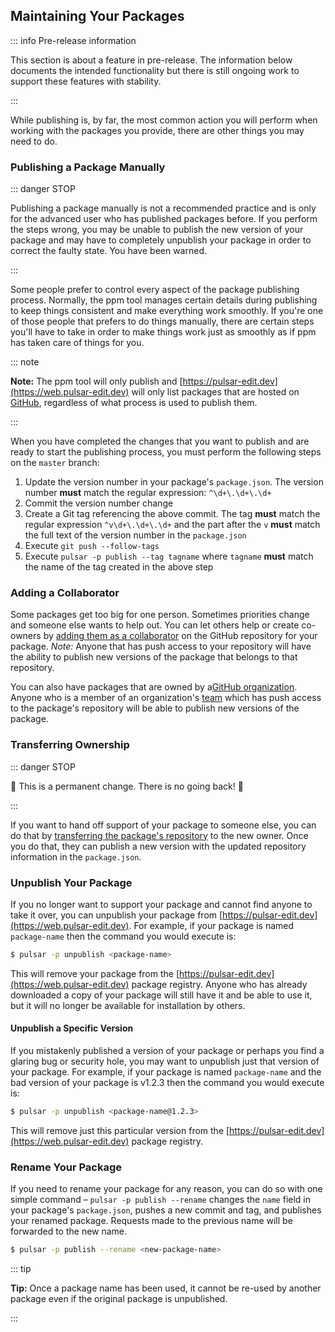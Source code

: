## Maintaining Your Packages

::: info Pre-release information

This section is about a feature in pre-release. The information below documents
the intended functionality but there is still ongoing work to support these
features with stability.

:::

While publishing is, by far, the most common action you will perform when
working with the packages you provide, there are other things you may need to do.

### Publishing a Package Manually

::: danger STOP

Publishing a package manually is not a recommended practice and is only for the
advanced user who has published packages before. If you perform the steps wrong,
you may be unable to publish the new version of your package and may have to
completely unpublish your package in order to correct the faulty state. You have
been warned.

:::

Some people prefer to control every aspect of the package publishing process.
Normally, the ppm tool manages certain details during publishing to keep things
consistent and make everything work smoothly. If you're one of those people that
prefers to do things manually, there are certain steps you'll have to take in
order to make things work just as smoothly as if ppm has taken care of things
for you.

::: note

**Note:** The ppm tool will only publish and [https://pulsar-edit.dev](https://web.pulsar-edit.dev)
will only list packages that are hosted on [GitHub](https://github.com),
regardless of what process is used to publish them.

:::

When you have completed the changes that you want to publish and are ready to
start the publishing process, you must perform the following steps on the
`master` branch:

1. Update the version number in your package's `package.json`. The version
   number **must** match the regular expression: `^\d+\.\d+\.\d+`
2. Commit the version number change
3. Create a Git tag referencing the above commit. The tag **must** match the
   regular expression `^v\d+\.\d+\.\d+` and the part after the `v` **must** match
   the full text of the version number in the `package.json`
4. Execute `git push --follow-tags`
5. Execute `pulsar -p publish --tag tagname` where `tagname` **must** match the
   name of the tag created in the above step

### Adding a Collaborator

Some packages get too big for one person. Sometimes priorities change and
someone else wants to help out. You can let others help or create co-owners by
[adding them as a collaborator](https://help.github.com/articles/adding-collaborators-to-a-personal-repository/)
on the GitHub repository for your package. _Note:_ Anyone that has push access
to your repository will have the ability to publish new versions of the package
that belongs to that repository.

You can also have packages that are owned by a[GitHub organization](https://help.github.com/articles/creating-a-new-organization-account/).
Anyone who is a member of an organization's [team](https://help.github.com/articles/permission-levels-for-an-organization/)
which has push access to the package's repository will be able to publish new
versions of the package.

### Transferring Ownership

::: danger STOP

🚨 This is a permanent change. There is no going back! 🚨

:::

If you want to hand off support of your package to someone else, you can do that
by [transferring the package's repository](https://help.github.com/articles/transferring-a-repository/)
to the new owner. Once you do that, they can publish a new version with the
updated repository information in the `package.json`.

### Unpublish Your Package

If you no longer want to support your package and cannot find anyone to take it
over, you can unpublish your package from [https://pulsar-edit.dev](https://web.pulsar-edit.dev).
For example, if your package is named `package-name` then the command you would
execute is:

```sh
$ pulsar -p unpublish <package-name>
```

This will remove your package from the [https://pulsar-edit.dev](https://web.pulsar-edit.dev)
package registry. Anyone who has already downloaded a copy of your package will
still have it and be able to use it, but it will no longer be available for
installation by others.

#### Unpublish a Specific Version

If you mistakenly published a version of your package or perhaps you find a
glaring bug or security hole, you may want to unpublish just that version of
your package. For example, if your package is named `package-name` and the bad
version of your package is v1.2.3 then the command you would execute is:

```sh
$ pulsar -p unpublish <package-name@1.2.3>
```

This will remove just this particular version from the [https://pulsar-edit.dev](https://web.pulsar-edit.dev)
package registry.

### Rename Your Package

If you need to rename your package for any reason, you can do so with one simple
command – `pulsar -p publish --rename` changes the `name` field in your package's
`package.json`, pushes a new commit and tag, and publishes your renamed package.
Requests made to the previous name will be forwarded to the new name.

```sh
$ pulsar -p publish --rename <new-package-name>
```

::: tip

**Tip:** Once a package name has been used, it cannot be re-used by another
package even if the original package is unpublished.

:::
